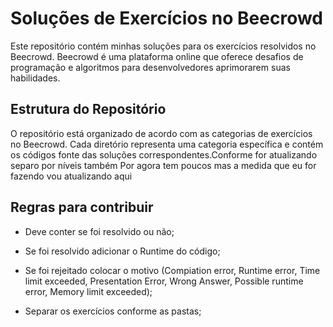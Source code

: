 # Soluções de Exercícios no Beecrowd

Este repositório contém minhas soluções para os exercícios resolvidos no Beecrowd. Beecrowd é uma plataforma online que oferece desafios de programação e algoritmos para desenvolvedores aprimorarem suas habilidades.

## Estrutura do Repositório

O repositório está organizado de acordo com as categorias de exercícios no Beecrowd. Cada diretório representa uma categoria específica e contém os códigos fonte das soluções correspondentes.Conforme for atualizando separo por níveis também
Por agora tem poucos mas a medida que eu for fazendo vou atualizando aqui

## Regras para contribuir

- Deve conter se foi resolvido ou não;

- Se foi resolvido adicionar o Runtime do código;

- Se foi rejeitado colocar o motivo (Compiation error, Runtime error, Time limit exceeded, Presentation Error, Wrong Answer, Possible runtime error, Memory limit exceeded);

- Separar os exercícios conforme as pastas;
